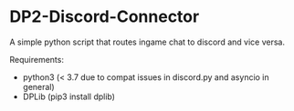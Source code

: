 # DP2-Discord-Connector
A simple python script that routes ingame chat to discord and vice versa.

Requirements:
- python3 (< 3.7 due to compat issues in discord.py and asyncio in general)
- DPLib (pip3 install dplib)
